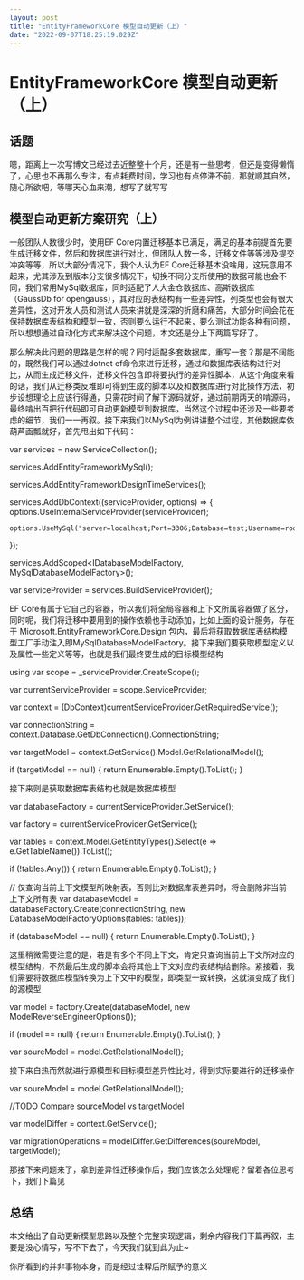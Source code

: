 ```yaml
---
layout: post
title: "EntityFrameworkCore 模型自动更新（上）"
date: "2022-09-07T18:25:19.029Z"
---
```

EntityFrameworkCore 模型自动更新（上）
=============================

话题
--

嗯，距离上一次写博文已经过去近整整十个月，还是有一些思考，但还是变得懒惰了，心思也不再那么专注，有点耗费时间，学习也有点停滞不前，那就顺其自然，随心所欲吧，等哪天心血来潮，想写了就写写

模型自动更新方案研究（上）
-------------

一般团队人数很少时，使用EF Core内置迁移基本已满足，满足的基本前提首先要生成迁移文件，然后和数据库进行对比，但团队人数一多，迁移文件等等涉及提交冲突等等，所以大部分情况下，我个人认为EF Core迁移基本没啥用，这玩意用不起来，尤其涉及到版本分支很多情况下，切换不同分支所使用的数据可能也会不同，我们常用MySql数据库，同时适配了人大金仓数据库、高斯数据库（GaussDb for opengauss），其对应的表结构有一些差异性，列类型也会有很大差异性，这对开发人员和测试人员来讲就是深深的折磨和痛苦，大部分时间会花在保持数据库表结构和模型一致，否则要么运行不起来，要么测试功能各种有问题，所以想想通过自动化方式来解决这个问题，本文还是分上下两篇写好了。

那么解决此问题的思路是怎样的呢？同时适配多套数据库，重写一套？那是不阔能的，既然我们可以通过dotnet ef命令来进行迁移，通过和数据库表结构进行对比，从而生成迁移文件，迁移文件包含即将要执行的差异性脚本，从这个角度来看的话，我们从迁移类反堆即可得到生成的脚本以及和数据库进行对比操作方法，初步设想理论上应该行得通，只需花时间了解下源码就好，通过前期两天的啃源码，最终啃出百把行代码即可自动更新模型到数据库，当然这个过程中还涉及一些要考虑的细节，我们一一再叙。接下来我们以MySql为例讲讲整个过程，其他数据库依葫芦画瓢就好，首先甩出如下代码：

var services = new ServiceCollection();

services.AddEntityFrameworkMySql();

services.AddEntityFrameworkDesignTimeServices();

services.AddDbContext<EfCoreDbContext>((serviceProvider, options) =>
{
    options.UseInternalServiceProvider(serviceProvider);

    options.UseMySql("server=localhost;Port=3306;Database=test;Username=root;Password=root;",ServerVersion.AutoDetect("server=localhost;Port=3306;Database=test;Username=root;Password=root;"));
});

services.AddScoped<IDatabaseModelFactory, MySqlDatabaseModelFactory>();

var serviceProvider = services.BuildServiceProvider();

EF Core有属于它自己的容器，所以我们将全局容器和上下文所属容器做了区分，同时呢，我们将迁移中要用到的操作依赖也手动添加，比如上面的设计服务，存在于 Microsoft.EntityFrameworkCore.Design 包内，最后将获取数据库表结构模型工厂手动注入即MySqlDatabaseModelFactory。接下来我们要获取模型定义以及属性一些定义等等，也就是我们最终要生成的目标模型结构

using var scope = \_serviceProvider.CreateScope();

var currentServiceProvider = scope.ServiceProvider;

var context = (DbContext)currentServiceProvider.GetRequiredService<T>();

var connectionString = context.Database.GetDbConnection().ConnectionString;

var targetModel = context.GetService<IDesignTimeModel>().Model.GetRelationalModel();

if (targetModel == null)
{
    return Enumerable.Empty<MigrationOperation>().ToList();
}

接下来则是获取数据库表结构也就是数据库模型

var databaseFactory = currentServiceProvider.GetService<IDatabaseModelFactory>();

var factory = currentServiceProvider.GetService<IScaffoldingModelFactory>();

var tables = context.Model.GetEntityTypes().Select(e => e.GetTableName()).ToList();

if (!tables.Any())
{
    return Enumerable.Empty<MigrationOperation>().ToList();
}

// 仅查询当前上下文模型所映射表，否则比对数据库表差异时，将会删除非当前上下文所有表
var databaseModel = databaseFactory.Create(connectionString, new DatabaseModelFactoryOptions(tables: tables));

if (databaseModel == null)
{
    return Enumerable.Empty<MigrationOperation>().ToList();
}

这里稍微需要注意的是，若是有多个不同上下文，肯定只查询当前上下文所对应的模型结构，不然最后生成的脚本会将其他上下文对应的表结构给删除。紧接着，我们需要将数据库模型转换为上下文中的模型，即类型一致转换，这就演变成了我们的源模型

var model = factory.Create(databaseModel, new ModelReverseEngineerOptions());

if (model == null)
{
    return Enumerable.Empty<MigrationOperation>().ToList();
}

var soureModel = model.GetRelationalModel();

接下来自热而然就进行源模型和目标模型差异性比对，得到实际要进行的迁移操作

 var soureModel = model.GetRelationalModel();

//TODO Compare sourceModel vs targetModel

var modelDiffer = context.GetService<IMigrationsModelDiffer>();

var migrationOperations = modelDiffer.GetDifferences(soureModel, targetModel);

那接下来问题来了，拿到差异性迁移操作后，我们应该怎么处理呢？留着各位思考下，我们下篇见

总结
--

本文给出了自动更新模型思路以及整个完整实现逻辑，剩余内容我们下篇再叙，主要是没心情写，写不下去了，今天我们就到此为止~

你所看到的并非事物本身，而是经过诠释后所赋予的意义